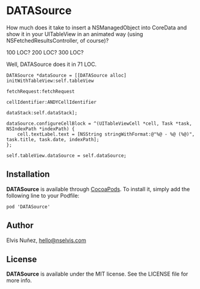 DATASource
=================================

How much does it take to insert a NSManagedObject into CoreData and show it in your UITableView in an animated way (using NSFetchedResultsController, of course)?

100 LOC? 200 LOC? 300 LOC?

Well, DATASource does it in 71 LOC.

``` objc
DATASource *dataSource = [[DATASource alloc] initWithTableView:self.tableView 
                                                  fetchRequest:fetchRequest
                                                cellIdentifier:ANDYCellIdentifier
                                                     dataStack:self.dataStack];

dataSource.configureCellBlock = ^(UITableViewCell *cell, Task *task, NSIndexPath *indexPath) {
    cell.textLabel.text = [NSString stringWithFormat:@"%@ - %@ (%@)", task.title, task.date, indexPath];
};

self.tableView.dataSource = self.dataSource;
```

## Installation

**DATASource** is available through [CocoaPods](http://cocoapods.org). To install it, simply add the following line to your Podfile:

`pod 'DATASource'`

## Author

Elvis Nuñez, hello@nselvis.com

## License

**DATASource** is available under the MIT license. See the LICENSE file for more info.
